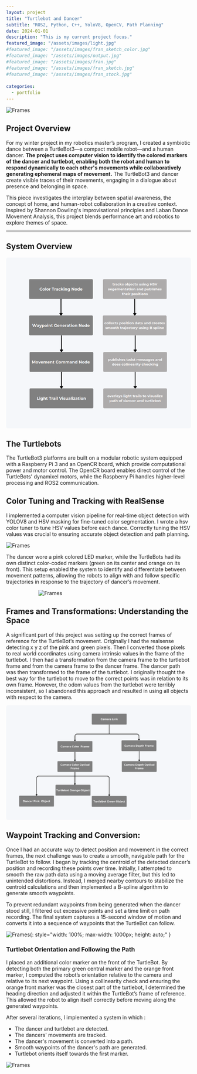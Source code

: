 ```yaml
---
layout: project
title: "Turtlebot and Dancer"
subtitle: "ROS2, Python, C++, YoloV8, OpenCV, Path Planning"
date: 2024-01-01
description: "This is my current project focus."
featured_image: "/assets/images/light.jpg" 
#featured_image: "/assets/images/fran_sketch_color.jpg" 
#featured_image: "/assets/images/output.jpg" 
#featured_image: "/assets/images/fran.jpg" 
#featured_image: "/assets/images/fran_sketch.jpg" 
#featured_image: "/assets/images/fran_stock.jpg" 

categories:
  - portfolio
---
```



![Frames]({{site.baseurl}}/assets/images/pink_and_green_dark_gif.gif)



## Project Overview

For my winter project in my robotics master’s program, I created a symbiotic dance between a TurtleBot3—a compact mobile robot—and a human dancer. **The project uses computer vision to identify the colored markers of the dancer and turtlebot, enabling both the robot and human to respond dynamically to each other's movements while collaboratively generating ephemeral maps of movement.** The TurtleBot3 and dancer create visible traces of their movements, engaging in a dialogue about presence and belonging in space.

This piece investigates the interplay between spatial awareness, the concept of home, and human-robot collaboration in a creative context. Inspired by Shannon Dowling's improvisational principles and Laban Dance Movement Analysis, this project blends performance art and robotics to explore themes of space.


---
## System Overview
<div style="display: flex; justify-content: center;">
  <img src="/assets/images/system_OVERVIEW.png" alt="ROS2 Frames" style="width: 100%; max-width: 1000px; height: auto; border-radius: 5px;">
</div>

## The Turtlebots
The TurtleBot3 platforms are built on a modular robotic system equipped with a Raspberry Pi 3 and an OpenCR board, which provide computational power and motor control. The OpenCR board enables direct control of the TurtleBots' dynamixel motors, while the Raspberry Pi handles higher-level processing and ROS2 communication. 



<!-- <br> 
<div style="display: flex; justify-content: center;">
  <img src="/assets/images/hori.jpg" alt="TurtleBot Group Photo" style="width: 100%; max-width: 800px; height: auto; border-radius: 5px;">
</div>
<br>  -->

<!-- <br> 
<div style="display: flex; justify-content: center;">
  <img src="/assets/images/TB3_Burger_Component.png" alt="TurtleBot Group Photo" style="width: 30%; max-width: 800px; height: auto; border-radius: 5px;">
</div>
<br>  -->


## Color Tuning and Tracking with RealSense
<!-- To track the dancer and TurtleBot positions, I mounted an Intel RealSense camera above the performance space to obtain a clear, top-down view of their colored identifiers and movement paths. Initially, I attempted mounting the RealSense camera directly onto the TurtleBot itself to allow for onboard perception, but the Raspberry Pi 3 lacked the necessary processing power to handle the high data throughput from the depth camera in real-time. This resulted in significant latency and frame drops, making reliable depth-based navigation infeasible.

I landed on using an external camera setup, suspending the RealSense camera overhead to track the TurtleBots and dancer from a stable, global perspective. This shift allowed for more precise localization and reduced computational load on the robots themselves.

Reducing the computational load on the raspberry pi, proved to be the most efficient way to interact with the turtlebots. -->

<!-- <br> 
<div style="display: flex; justify-content: center; gap: 10px; width: 100%;">
  <img src="/assets/images/above.JPG" alt="From Above" style="width: 33.3%; max-width: 400px; height: auto; object-fit: cover; border-radius: 5px;">
  <img src="/assets/images/setup_better.JPG" alt="Group" style="width: 33.3%; max-width: 400px; height: auto; object-fit: cover; border-radius: 5px;">
  <img src="/assets/images/setup_better.JPG" alt="Set Up" style="width: 33.3%; max-width: 400px; height: auto; object-fit: cover; border-radius: 5px;">
</div>
<br>  -->

 I implemented a computer vision pipeline for real-time object detection with YOLOV8 and HSV masking for fine-tuned color segmentation. I wrote a hsv color tuner to tune HSV values before each dance. Correctly tuning the HSV values was crucial to ensuring accurate object detection and path planning. 

 ![Frames]({{site.baseurl}}/assets/images/hsv_tuning_gif_fast.gif)

The dancer wore a pink colored LED marker,  while the TurtleBots had its own distinct color-coded markers (green on its center and orange on its front). This setup enabled the system to identify and differentiate between movement patterns, allowing the robots to align with and follow specific trajectories in response to the trajectory of dancer’s movement.

<!-- ![Frames]({{site.baseurl}}/assets/images/color_tracking_yolo.gif) -->
<img src="{{site.baseurl}}/assets/images/color_tracking_yolo.gif" alt="Frames" style="max-width: 65%; height: auto; display: block; margin: 0 auto;">


## Frames and Transformations: Understanding the Space
A significant part of this project was setting up the correct frames of reference for the TurtleBot’s movement. Originally I had the realsense detecting x y z of the pink and green pixels. Then I converted those pixels to real world coordinates using camera intrinsic values in the frame of the turtlebot. I then had a transformation from the camera frame to the turtlebot frame and from the camera frame to the dancer frame. The dancer path was then transformed to the frame of the turtlebot. I originally thought the best way for the turtlebot to move to the correct points was in relation to its own frame. However, the odom values from the turtlebot were terribly inconsistent, so I abandoned this approach and resulted in using all objects with respect to the camera. 

<div style="display: flex; justify-content: center;">
  <img src="/assets/images/redo_frames.png" alt="ROS2 Frames" style="width: 100%; max-width: 1000px; height: auto; border-radius: 5px;">
</div>

## Waypoint Tracking and Conversion:
Once I had an accurate way to detect position and movement in the correct frames, the next challenge was to create a smooth, navigable path for the TurtleBot to follow. I began by tracking the centroid of the detected dancer’s position and recording these points over time. Initially, I attempted to smooth the raw path data using a moving average filter, but this led to unintended distortions. Instead, I merged nearby contours to stabilize the centroid calculations and then implemented a B-spline algorithm to generate smooth waypoints.

To prevent redundant waypoints from being generated when the dancer stood still, I filtered out excessive points and set a time limit on path recording. The final system captures a 15-second window of motion and converts it into a sequence of waypoints that the TurtleBot can follow.

![Frames]({{site.baseurl}}/assets/images/waypoints.gif){: style="width: 100%; max-width: 1000px; height: auto;" }


### Turtlebot Orientation and Following the Path

I placed an additional color marker on the front of the TurtleBot. By detecting both the primary green central marker and the orange front marker, I computed the robot’s orientation relative to the camera and relative to its next waypoint. Using a collinearity check and ensuring the orange front marker was the closest part of the turtlebot, I determined the heading direction and adjusted it within the TurtleBot’s frame of reference. This allowed the robot to align itself correctly before moving along the generated waypoints.

After several iterations, I implemented a system in which :
- The dancer and turtlebot are detected. 
- The dancers' movements are tracked.
- The dancer's movement is converted into a path.
- Smooth waypoints of the dancer's path are generated.
- Turtlebot orients itself towards the first marker.



![Frames]({{site.baseurl}}/assets/images/panel.gif)




